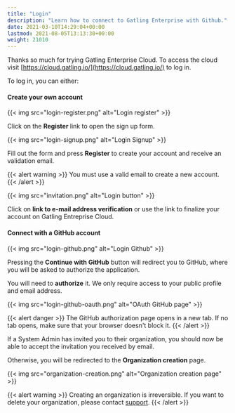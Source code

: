 ```yaml
---
title: "Login"
description: "Learn how to connect to Gatling Enterprise with Github."
date: 2021-03-10T14:29:04+00:00
lastmod: 2021-08-05T13:13:30+00:00
weight: 21010
---
```


Thanks so much for trying Gatling Enterprise Cloud. To access the cloud visit [https://cloud.gatling.io/](https://cloud.gatling.io/) to log in.

To log in, you can either:

#### Create your own account

{{< img src="login-register.png" alt="Login register" >}}

Click on the **Register** link to open the sign up form.

{{< img src="login-signup.png" alt="Login Signup" >}}

Fill out the form and press **Register** to create your account and receive an validation email.

{{< alert warning >}}
You must use a valid email to create a new account.
{{< /alert >}}

{{< img src="invitation.png" alt="Login button" >}}

Click on **link to e-mail address verification** or use the link to finalize your account on Gatling Entreprise Cloud.

#### Connect with a GitHub account

{{< img src="login-github.png" alt="Login Github" >}}

Pressing the **Continue with GitHub** button will redirect you to GitHub, where you will be asked to authorize the application.

You will need to **authorize** it. We only require access to your public profile and email address.

{{< img src="login-github-oauth.png" alt="OAuth GitHub page" >}}

{{< alert danger >}}
The GitHub authorization page opens in a new tab. If no tab opens, make sure that your browser doesn't block it.
{{< /alert >}}

If a System Admin has invited you to their organization, you should now be able to accept the invitation you received by email.

Otherwise, you will be redirected to the **Organization creation** page.

{{< img src="organization-creation.png" alt="Organization creation page" >}}

{{< alert warning >}}
Creating an organization is irreversible. If you want to delete your organization, please contact [support](https://gatlingcorp.atlassian.net/servicedesk/customer/portal/8).
{{< /alert >}}
